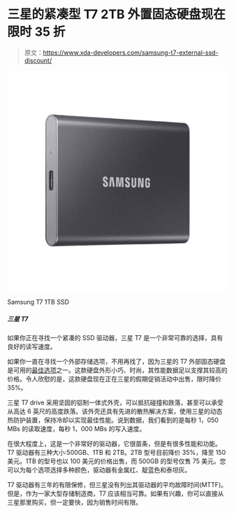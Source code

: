 # 三星的紧凑型 T7 2TB 外置固态硬盘现在限时 35 折

> 原文：<https://www.xda-developers.com/samsung-t7-external-ssd-discount/>

 <picture>![The Samsung T7 is a super-fast portable SSD with impressive read and write speeds of 1,050 Mb/s and 1,000 MB/s respectively. ](img/344ecf5d2a4cd2f5112541b2f54f39e3.png)</picture> 

Samsung T7 1TB SSD

##### 三星 T7

如果你正在寻找一个紧凑的 SSD 驱动器，三星 T7 是一个非常可靠的选择，具有良好的读写速度。

如果你一直在寻找一个外部存储选项，不用再找了，因为三星的 T7 外部固态硬盘是可用的[最佳选项](https://www.xda-developers.com/best-portable-ssd/)之一。这款硬盘外形小巧、时尚，其性能数据足以支撑其较高的价格。令人欣慰的是，这款硬盘现在正在三星的假期促销活动中出售，限时降价 35%。

三星 T7 drive 采用坚固的铝制一体式外壳，可以抵抗碰撞和跌落，甚至可以承受从高达 6 英尺的高度跌落。该外壳还具有先进的散热解决方案，使用三星的动态热防护装置，保持冷却以实现最佳性能。说到数据，我们看到的是每秒 1，050 MBs 的读取速度，每秒 1，000 MBs 的写入速度。

在很大程度上，这是一个非常好的驱动器，它很苗条，但是有很多性能和功能。T7 驱动器有三种大小:500GB、1TB 和 2TB。2TB 型号目前降价 35%，降至 150 美元。1TB 的型号也以 100 美元的价格出售，而 500GB 的型号仅售 75 美元。您可以为每个选项选择多种颜色，驱动器有金属红、靛蓝色和泰坦灰。

T7 驱动器有三年的有限保修，但三星没有列出其驱动器的平均故障时间(MTTF)。但是，作为一家大型存储制造商，T7 应该相当可靠。如果有兴趣，你可以直接从三星那里购买，但一定要快，因为销售时间有限。